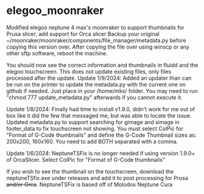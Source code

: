 # elegoo_moonraker
Modified elegoo neptune 4 max's moonraker to support thumbnails for Prusa slicer, add support for Orca slicer
Backup your original ~/moonraker/moonraker/components/file_manager/metadata.py before copying this version over. After copying the file over using winscp or any other sftp software, reboot the machine.

You should now see the correct information and thumbnails in fluidd and the elegoo touchscreen. This does not update existing files, only files processed after the update.
Update 1/9/2024: Added an updater than can be run on the printer to update the metadata.py with the current one on github if needed. Just place in your /home/mks/ folder. You may need to run "chmod 777 update_metadata.py" afterwards if you cannot execute it.

Update 1/8/2024: Finally had time to install v1.9.0, didn't work for me out of box like it did the few that messaged me, but was able to locate the issue.
                 Updated metadata.py to support searching for gimage and simage in footer_data to fix touchscreen not showing. You must select ColPic for "Format of G-Code thumbnails" and define the G-Code Thumbnail sizes as: 200x200, 160x160. You need to add BOTH separated with a comma.
                 
Update 1/6/2024: NeptuneTSFix is no longer needed if using version 1.9.0+ of OrcaSlicer. Select ColPic for "Format of G-Code thumbnails"

If you wish to see the thumbnail on the touchscreen, download the neptuneTSfix.exe under releases and add it to post processing for Prusa ~~and/or Orca~~.
NeptuneTSFix is based off of Molodos Neptune Cura

